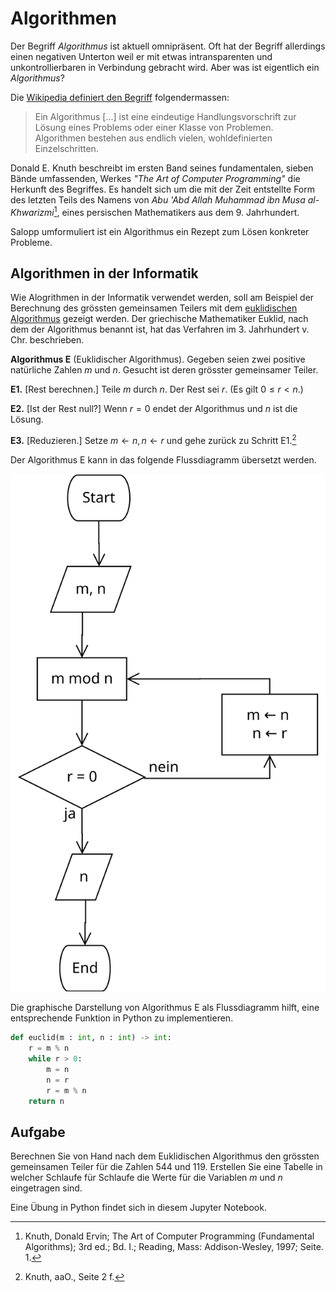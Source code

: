 # Algorithmen

Der Begriff *Algorithmus* ist aktuell omnipräsent. Oft hat der Begriff
allerdings einen negativen Unterton weil er mit etwas intransparenten
und unkontrollierbaren in Verbindung gebracht wird. Aber was ist
eigentlich ein *Algorithmus*?

Die 
[Wikipedia definiert den Begriff](https://de.wikipedia.org/wiki/Algorithmus) 
folgendermassen:

>Ein Algorithmus [...] ist eine eindeutige Handlungsvorschrift zur Lösung
>eines Problems oder einer Klasse von Problemen. Algorithmen bestehen aus
>endlich vielen, wohldefinierten Einzelschritten. 

Donald E. Knuth beschreibt im ersten Band seines fundamentalen, sieben
Bände umfassenden, Werkes *"The Art of Computer Programming"* die
Herkunft des Begriffes. Es handelt sich um die mit der Zeit entstellte
Form des letzten Teils des Namens von *Abu 'Abd Allah Muhammad ibn Musa
al-Khwarizmi*[^1], eines persischen Mathematikers aus dem 9.
Jahrhundert.

Salopp umformuliert ist ein Algorithmus ein Rezept zum Lösen konkreter
Probleme. 

## Algorithmen in der Informatik

Wie Alogrithmen in der Informatik verwendet werden, soll am Beispiel der
Berechnung des grössten gemeinsamen Teilers mit dem 
[euklidischen Algorithmus](https://de.wikipedia.org/wiki/Euklidischer_Algorithmus)
gezeigt werden. Der griechische Mathematiker Euklid, nach dem der
Algorithmus benannt ist, hat das Verfahren im 3. Jahrhundert v. Chr.
beschrieben.

**Algorithmus E** (Euklidischer Algorithmus). Gegeben seien zwei
positive natürliche Zahlen $m$ und $n$. Gesucht ist deren grösster
gemeinsamer Teiler.

**E1.** \[Rest berechnen.\] Teile $m$ durch $n$. Der Rest sei $r$. (Es
gilt $0 \leq r < n$.)  

**E2.** \[Ist der Rest null?\] Wenn $r = 0$ endet der Algorithmus und
$n$ ist die Lösung.

**E3.** \[Reduzieren.\] Setze $m \leftarrow n, n \leftarrow r$ und gehe
zurück zu Schritt E1.[^2]

Der Algorithmus E kann in das folgende Flussdiagramm übersetzt werden.

![Flussdiagramm Algorithmus E](Algorithmus_E.svg)

Die graphische Darstellung von Algorithmus E als Flussdiagramm hilft,
eine entsprechende Funktion in Python zu implementieren.

```Python
def euclid(m : int, n : int) -> int:
    r = m % n
    while r > 0:
        m = n
        n = r
        r = m % n
    return n
```

## Aufgabe

Berechnen Sie von Hand nach dem Euklidischen Algorithmus den grössten
gemeinsamen Teiler für die Zahlen 544 und 119.  Erstellen Sie eine
Tabelle in welcher Schlaufe für Schlaufe die Werte für die Variablen $m$
und $n$ eingetragen sind.


Eine Übung in Python findet sich in diesem Jupyter Notebook.


[^1]: Knuth, Donald Ervin; The Art of Computer Programming (Fundamental
    Algorithms); 3rd ed.; Bd. I.; Reading, Mass: Addison-Wesley, 1997;
    Seite. 1.
    
[^2]: Knuth, aaO., Seite 2 f.
